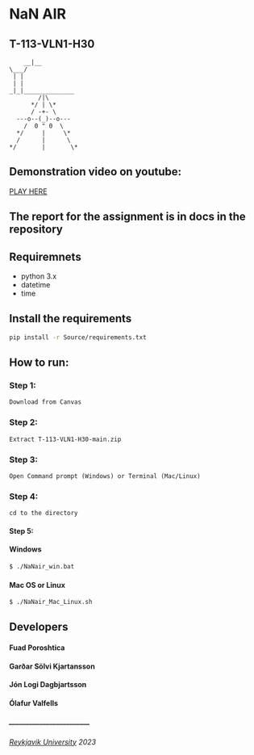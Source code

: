 # NaN AIR
## T-113-VLN1-H30

```ascii
    __|__
\___/
 | |
 | |
_|_|______________
        /|\ 
      */ | \*            
      / -+- \
  ---o--(_)--o---
    /  0 " 0  \
  */     |     \*
  /      |      \
*/       |       \*

```
## Demonstration video on youtube:
[PLAY HERE](https://youtu.be/Bl0qRb6nFsA)

## The report for the assignment is in docs in the repository

## Requiremnets

- python 3.x
- datetime
- time

## Install the requirements

```bash
pip install -r Source/requirements.txt
```

## How to run:

### Step 1:
```
Download from Canvas
```
### Step 2:

```
Extract T-113-VLN1-H30-main.zip
```
### Step 3:
```
Open Command prompt (Windows) or Terminal (Mac/Linux) 
```
### Step 4:
```
cd to the directory
```
#### Step 5:

#### Windows
```Bash
$ ./NaNair_win.bat
```

#### Mac OS or Linux
```bash
$ ./NaNair_Mac_Linux.sh
```

## Developers

#### Fuad Poroshtica
#### Garðar Sölvi Kjartansson
#### Jón Logi Dagbjartsson
#### Ólafur Valfells

##### ________________________
######  [_Reykjavik University_](https://www.ru.is) _2023_
